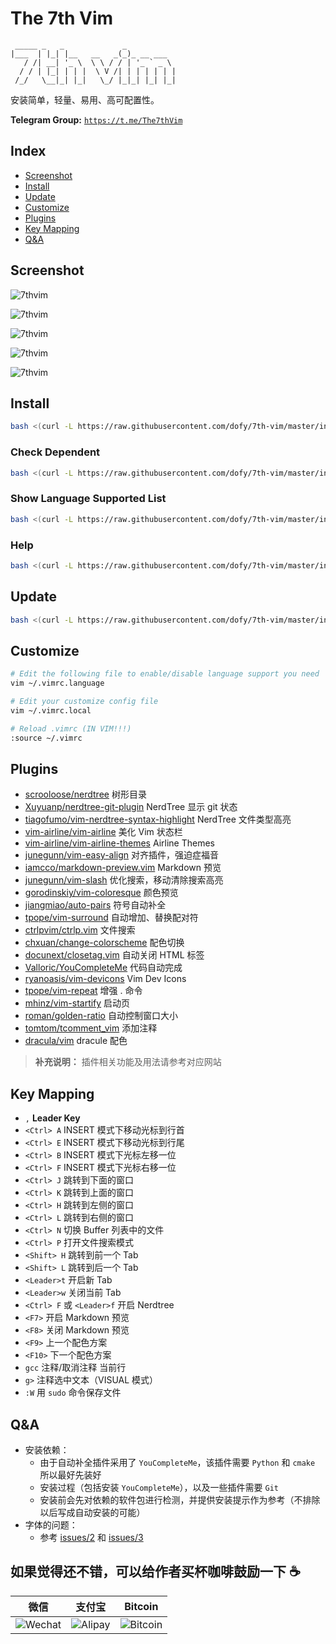 # The 7th Vim

```
 _____ _   _             _           
|___  | |_| |__   __   _(_)_ __ ___  
   / /| __| '_ \  \ \ / / | '_ ` _ \ 
  / / | |_| | | |  \ V /| | | | | | |
 /_/   \__|_| |_|   \_/ |_|_| |_| |_|
```

安装简单，轻量、易用、高可配置性。

**Telegram Group:** [`https://t.me/The7thVim`](https://t.me/The7thVim)

## Index

- [Screenshot](#screenshot)
- [Install](#install)
- [Update](#update)
- [Customize](#customize)
- [Plugins](#plugins)
- [Key Mapping](#key-mapping)
- [Q&A](#qa)

## Screenshot

![7thvim][screen-shot-1]

![7thvim][screen-shot-2]

![7thvim][screen-shot-3]

![7thvim][screen-shot-4]

![7thvim][screen-shot-5]

## Install

```bash
bash <(curl -L https://raw.githubusercontent.com/dofy/7th-vim/master/install.sh) -i
```
### Check Dependent

```bash
bash <(curl -L https://raw.githubusercontent.com/dofy/7th-vim/master/install.sh) -c
```

### Show Language Supported List

```bash
bash <(curl -L https://raw.githubusercontent.com/dofy/7th-vim/master/install.sh) -l
```

### Help

```bash
bash <(curl -L https://raw.githubusercontent.com/dofy/7th-vim/master/install.sh) -h
```

## Update

```bash
bash <(curl -L https://raw.githubusercontent.com/dofy/7th-vim/master/install.sh) -u
```

## Customize

```bash
# Edit the following file to enable/disable language support you need
vim ~/.vimrc.language

# Edit your customize config file
vim ~/.vimrc.local

# Reload .vimrc (IN VIM!!!)
:source ~/.vimrc
```

## Plugins

- [scrooloose/nerdtree][plug1] 树形目录
- [Xuyuanp/nerdtree-git-plugin][plug2] NerdTree 显示 git 状态
- [tiagofumo/vim-nerdtree-syntax-highlight][plug3] NerdTree 文件类型高亮
- [vim-airline/vim-airline][plug4] 美化 Vim 状态栏
- [vim-airline/vim-airline-themes][plug5] Airline Themes
- [junegunn/vim-easy-align][plug6] 对齐插件，强迫症福音
- [iamcco/markdown-preview.vim][plug7] Markdown 预览
- [junegunn/vim-slash][plug8] 优化搜索，移动清除搜索高亮
- [gorodinskiy/vim-coloresque][plug9] 颜色预览
- [jiangmiao/auto-pairs][plug10] 符号自动补全
- [tpope/vim-surround][plug11] 自动增加、替换配对符
- [ctrlpvim/ctrlp.vim][plug12] 文件搜索
- [chxuan/change-colorscheme][plug13] 配色切换
- [docunext/closetag.vim][plug14] 自动关闭 HTML 标签
- [Valloric/YouCompleteMe][plug15] 代码自动完成
- [ryanoasis/vim-devicons][plug16] Vim Dev Icons
- [tpope/vim-repeat][plug17] 增强 . 命令
- [mhinz/vim-startify][plug18] 启动页
- [roman/golden-ratio][plug19] 自动控制窗口大小
- [tomtom/tcomment_vim][plug20] 添加注释
- [dracula/vim][color] dracule 配色

> **补充说明：** 插件相关功能及用法请参考对应网站

## Key Mapping

- `,` **Leader Key**
- `<Ctrl> A` INSERT 模式下移动光标到行首
- `<Ctrl> E` INSERT 模式下移动光标到行尾
- `<Ctrl> B` INSERT 模式下光标左移一位
- `<Ctrl> F` INSERT 模式下光标右移一位
- `<Ctrl> J` 跳转到下面的窗口
- `<Ctrl> K` 跳转到上面的窗口
- `<Ctrl> H` 跳转到左侧的窗口
- `<Ctrl> L` 跳转到右侧的窗口
- `<Ctrl> N` 切换 Buffer 列表中的文件
- `<Ctrl> P` 打开文件搜索模式
- `<Shift> H` 跳转到前一个 Tab
- `<Shift> L` 跳转到后一个 Tab
- `<Leader>t` 开启新 Tab
- `<Leader>w` 关闭当前 Tab
- `<Ctrl> F` 或 `<Leader>f` 开启 Nerdtree
- `<F7>` 开启 Markdown 预览
- `<F8>` 关闭 Markdown 预览
- `<F9>` 上一个配色方案
- `<F10>` 下一个配色方案
- `gcc` 注释/取消注释 当前行
- `g>` 注释选中文本（VISUAL 模式）
- `:W` 用 `sudo` 命令保存文件

## Q&A

- 安装依赖：
  - 由于自动补全插件采用了 `YouCompleteMe`，该插件需要 `Python` 和 `cmake` 所以最好先装好
  - 安装过程（包括安装 `YouCompleteMe`），以及一些插件需要 `Git`
  - 安装前会先对依赖的软件包进行检测，并提供安装提示作为参考（不排除以后写成自动安装的可能）
- 字体的问题：
  - 参考 [issues/2][issues2] 和 [issues/3][issues3]

## 如果觉得还不错，可以给作者买杯咖啡鼓励一下 ☕️
| 微信              | 支付宝            | Bitcoin             |
| ---               | ---               | ---                 |
| ![Wechat][wechat] | ![Alipay][alipay] | ![Bitcoin][bitcoin] |

[screen-shot-1]: https://user-images.githubusercontent.com/344197/34345993-42b0397c-ea2e-11e7-9003-e8c7f6453cba.png
[screen-shot-2]: https://user-images.githubusercontent.com/344197/34291098-a32023d6-e735-11e7-9fd5-285b4939c1c8.png
[screen-shot-3]: https://user-images.githubusercontent.com/344197/34345994-444dac1a-ea2e-11e7-98a1-3a21c4d000a9.png
[screen-shot-4]: https://user-images.githubusercontent.com/344197/34291099-a37b0102-e735-11e7-9ee4-e03b7f180af0.png
[screen-shot-5]: https://user-images.githubusercontent.com/344197/34291095-a2399ca4-e735-11e7-9883-6b1a27364fe4.png
[plug1]: https://github.com/scrooloose/nerdtree
[plug2]: https://github.com/Xuyuanp/nerdtree-git-plugin
[plug3]: https://github.com/tiagofumo/vim-nerdtree-syntax-highlight
[plug4]: https://github.com/vim-airline/vim-airline
[plug5]: https://github.com/vim-airline/vim-airline-themes
[plug6]: https://github.com/junegunn/vim-easy-align
[plug7]: https://github.com/iamcco/markdown-preview.vim
[plug8]: https://github.com/junegunn/vim-slash
[plug9]: https://github.com/gorodinskiy/vim-coloresque
[plug10]: https://github.com/jiangmiao/auto-pairs
[plug11]: https://github.com/tpope/vim-surround
[plug12]: https://github.com/ctrlpvim/ctrlp.vim
[plug13]: https://github.com/chxuan/change-colorscheme
[plug14]: https://github.com/docunext/closetag.vim
[plug15]: https://github.com/Valloric/YouCompleteMe
[plug16]: https://github.com/ryanoasis/vim-devicons
[plug17]: https://github.com/tpope/vim-repeat
[plug18]: https://github.com/mhinz/vim-startify
[plug19]: https://github.com/roman/golden-ratio
[plug20]: https://github.com/tomtom/tcomment_vim
[color]: https://github.com/dracula/vim
[issues2]: https://github.com/dofy/7th-vim/issues/2
[issues3]: https://github.com/dofy/7th-vim/issues/3
[wechat]: https://user-images.githubusercontent.com/344197/33651653-a02eb7be-daa1-11e7-9e09-82cfbeec2f98.png
[alipay]: https://user-images.githubusercontent.com/344197/33651835-2d494894-daa2-11e7-932f-06adb8795f15.png
[bitcoin]: https://user-images.githubusercontent.com/344197/33653103-d7863d68-daa6-11e7-9e74-f5d88954134e.png

